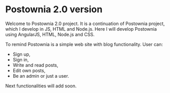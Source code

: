 # Postownia 2.0 version

Welcome to Postownia 2.0 project. It is a continuation of Postownia project, which I develop in JS, HTML and Node.js.
Here I will develop Postownia using AngularJS, HTML, Node.js and CSS.

To remind Postownia is a simple web site with blog functionality. User can:
  * Sign up,
  * Sign in,
  * Write and read posts,
  * Edit own posts,
  * Be an admin or just a user.

Next functionalities will add soon.